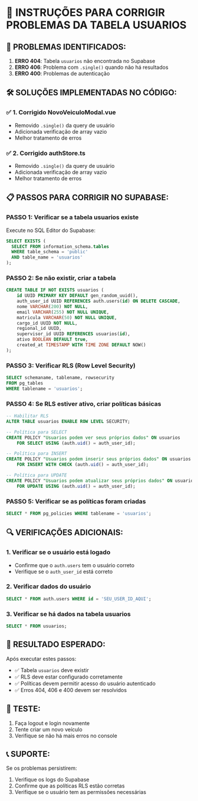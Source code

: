 # 🔧 INSTRUÇÕES PARA CORRIGIR PROBLEMAS DA TABELA USUARIOS

## 🚨 PROBLEMAS IDENTIFICADOS:

1. **ERRO 404**: Tabela `usuarios` não encontrada no Supabase
2. **ERRO 406**: Problema com `.single()` quando não há resultados
3. **ERRO 400**: Problemas de autenticação

## 🛠️ SOLUÇÕES IMPLEMENTADAS NO CÓDIGO:

### ✅ 1. Corrigido NovoVeiculoModal.vue
- Removido `.single()` da query de usuário
- Adicionada verificação de array vazio
- Melhor tratamento de erros

### ✅ 2. Corrigido authStore.ts
- Removido `.single()` da query de usuário
- Adicionada verificação de array vazio
- Melhor tratamento de erros

## 📋 PASSOS PARA CORRIGIR NO SUPABASE:

### **PASSO 1: Verificar se a tabela usuarios existe**
Execute no SQL Editor do Supabase:

```sql
SELECT EXISTS (
  SELECT FROM information_schema.tables 
  WHERE table_schema = 'public' 
  AND table_name = 'usuarios'
);
```

### **PASSO 2: Se não existir, criar a tabela**
```sql
CREATE TABLE IF NOT EXISTS usuarios (
    id UUID PRIMARY KEY DEFAULT gen_random_uuid(),
    auth_user_id UUID REFERENCES auth.users(id) ON DELETE CASCADE,
    nome VARCHAR(200) NOT NULL,
    email VARCHAR(255) NOT NULL UNIQUE,
    matricula VARCHAR(50) NOT NULL UNIQUE,
    cargo_id UUID NOT NULL,
    regional_id UUID,
    supervisor_id UUID REFERENCES usuarios(id),
    ativo BOOLEAN DEFAULT true,
    created_at TIMESTAMP WITH TIME ZONE DEFAULT NOW()
);
```

### **PASSO 3: Verificar RLS (Row Level Security)**
```sql
SELECT schemaname, tablename, rowsecurity 
FROM pg_tables 
WHERE tablename = 'usuarios';
```

### **PASSO 4: Se RLS estiver ativo, criar políticas básicas**
```sql
-- Habilitar RLS
ALTER TABLE usuarios ENABLE ROW LEVEL SECURITY;

-- Política para SELECT
CREATE POLICY "Usuarios podem ver seus próprios dados" ON usuarios
    FOR SELECT USING (auth.uid() = auth_user_id);

-- Política para INSERT
CREATE POLICY "Usuarios podem inserir seus próprios dados" ON usuarios
    FOR INSERT WITH CHECK (auth.uid() = auth_user_id);

-- Política para UPDATE
CREATE POLICY "Usuarios podem atualizar seus próprios dados" ON usuarios
    FOR UPDATE USING (auth.uid() = auth_user_id);
```

### **PASSO 5: Verificar se as políticas foram criadas**
```sql
SELECT * FROM pg_policies WHERE tablename = 'usuarios';
```

## 🔍 VERIFICAÇÕES ADICIONAIS:

### **1. Verificar se o usuário está logado**
- Confirme que o `auth.users` tem o usuário correto
- Verifique se o `auth_user_id` está correto

### **2. Verificar dados do usuário**
```sql
SELECT * FROM auth.users WHERE id = 'SEU_USER_ID_AQUI';
```

### **3. Verificar se há dados na tabela usuarios**
```sql
SELECT * FROM usuarios;
```

## 🎯 RESULTADO ESPERADO:

Após executar estes passos:
- ✅ Tabela `usuarios` deve existir
- ✅ RLS deve estar configurado corretamente
- ✅ Políticas devem permitir acesso do usuário autenticado
- ✅ Erros 404, 406 e 400 devem ser resolvidos

## 🚀 TESTE:

1. Faça logout e login novamente
2. Tente criar um novo veículo
3. Verifique se não há mais erros no console

## 📞 SUPORTE:

Se os problemas persistirem:
1. Verifique os logs do Supabase
2. Confirme que as políticas RLS estão corretas
3. Verifique se o usuário tem as permissões necessárias
